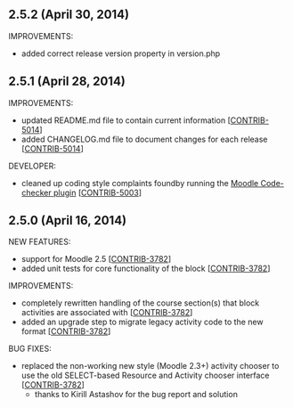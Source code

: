 ## 2.5.2 (April 30, 2014)

IMPROVEMENTS:

* added correct release version property in version.php

## 2.5.1 (April 28, 2014)

IMPROVEMENTS:

* updated README.md file to contain current information [[CONTRIB-5014](https://tracker.moodle.org/browse/CONTRIB-5014)]
* added CHANGELOG.md file to document changes for each release [[CONTRIB-5014](https://tracker.moodle.org/browse/CONTRIB-5014)]

DEVELOPER:

* cleaned up coding style complaints foundby running the [Moodle Code-checker plugin](https://moodle.org/plugins/view.php?plugin=local_codechecker) [[CONTRIB-5003](https://tracker.moodle.org/browse/CONTRIB-5003)]

## 2.5.0 (April 16, 2014)

NEW FEATURES:

* support for Moodle 2.5 [[CONTRIB-3782](https://tracker.moodle.org/browse/CONTRIB-3782)]
* added unit tests for core functionality of the block [[CONTRIB-3782](https://tracker.moodle.org/browse/CONTRIB-3782)]

IMPROVEMENTS:

* completely rewritten handling of the course section(s) that block activities are associated with [[CONTRIB-3782](https://tracker.moodle.org/browse/CONTRIB-3782)]
* added an upgrade step to migrate legacy activity code to the new format [[CONTRIB-3782](https://tracker.moodle.org/browse/CONTRIB-3782)]

BUG FIXES:

* replaced the non-working new style (Moodle 2.3+) activity chooser to use the old SELECT-based Resource and Activity chooser interface [[CONTRIB-3782](https://tracker.moodle.org/browse/CONTRIB-3782)]
    * thanks to Kirill Astashov for the bug report and solution
